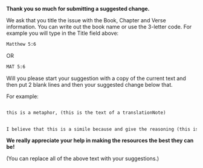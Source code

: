 **Thank you so much for submitting a suggested change.**

We ask that you title the issue with the Book, Chapter and Verse information. You can write out the book name or use the 3-letter code. For example you will type in the Title field above: 

```md
Matthew 5:6
```

OR

```md
MAT 5:6
```
    
Will you please start your suggestion with a copy of the current text and then put 2 blank lines and then your suggested change below that.

For example: 
```md

this is a metaphor, (this is the text of a translationNote)
    

I believe that this is a simile because and give the reasoning (this is a suggested change with a explanation for the suggestion)
```

**We really appreciate your help in making the resources the best they can be!**


(You can replace all of the above text with your suggestions.)